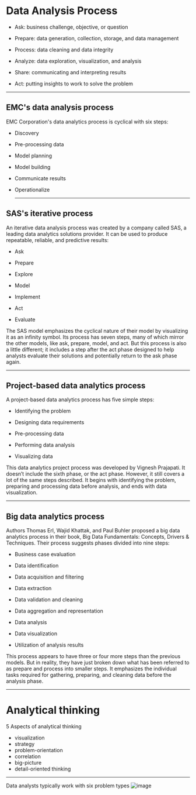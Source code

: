 # Data Analysis Process
 * Ask: business challenge, objective, or question

 * Prepare: data generation, collection, storage, and data management

 * Process: data cleaning and data integrity

 * Analyze: data exploration, visualization, and analysis

 * Share: communicating and interpreting results 

 * Act:  putting  insights to work to solve the problem

---
   
## EMC's data analysis process
 EMC Corporation's data analytics process is cyclical with six steps:

 * Discovery

 * Pre-processing data

 * Model planning

 * Model building

 * Communicate results

 * Operationalize

   ---

## SAS's iterative process
An iterative data analysis process was created by a company called SAS, a leading data analytics solutions provider. It can be used to produce repeatable, reliable, and predictive results: 

 * Ask

 * Prepare

 * Explore

 * Model

 * Implement

 * Act

 * Evaluate

The SAS model emphasizes the cyclical nature of their model by visualizing it as an infinity symbol. Its process has seven steps, many of which mirror the other models, like ask, prepare, model, and act. But this process is also a little different; it includes a step after the act phase designed to help analysts evaluate their solutions and potentially return to the ask phase again. 

---

## Project-based data analytics process 
A project-based data analytics process has five simple steps:

 * Identifying the problem

 * Designing data requirements

 * Pre-processing data

 * Performing data analysis

 * Visualizing data

This data analytics project process was developed by Vignesh Prajapati. It doesn’t include the sixth phase, or the act phase. However, it still covers a lot of the same steps described. It begins with identifying the problem, preparing and processing data before analysis, and ends with data visualization.

---

## Big data analytics process
Authors Thomas Erl, Wajid Khattak, and Paul Buhler proposed a big data analytics process in their book, Big Data Fundamentals: Concepts, Drivers & Techniques. Their process suggests phases divided into nine steps:

 * Business case evaluation

 * Data identification

 * Data acquisition and filtering

 * Data extraction

 * Data validation and cleaning 

 * Data aggregation and representation

 * Data analysis

 * Data visualization

 * Utilization of analysis results

This process appears to have three or four more steps than the previous models. But in reality, they have just broken down what has been referred to as prepare and process into smaller steps. It emphasizes the individual tasks required for gathering, preparing, and cleaning data before the analysis phase.

---

# Analytical thinking
5 Aspects of analytical thinking
 * visualization
 * strategy
 * problem-orientation
 * correlation
 * big-picture 
 * detail-oriented thinking

---

Data analysts typically work with six problem types
![image](https://github.com/user-attachments/assets/87d6d7ab-a107-4409-a97f-601edc33dce8)
